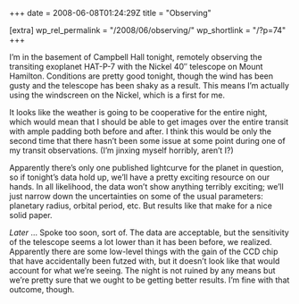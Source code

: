 +++
date = 2008-06-08T01:24:29Z
title = "Observing"

[extra]
wp_rel_permalink = "/2008/06/observing/"
wp_shortlink = "/?p=74"
+++

I’m in the basement of Campbell Hall tonight, remotely observing the
transiting exoplanet HAT-P-7 with the Nickel 40″ telescope on Mount Hamilton.
Conditions are pretty good tonight, though the wind has been gusty and the
telescope has been shaky as a result. This means I’m actually using the
windscreen on the Nickel, which is a first for me.

It looks like the weather is going to be cooperative for the entire night,
which would mean that I should be able to get images over the entire transit
with ample padding both before and after. I think this would be only the
second time that there hasn’t been some issue at some point during one of my
transit observations. (I’m jinxing myself horribly, aren’t I?)

Apparently there’s only one published lightcurve for the planet in question,
so if tonight’s data hold up, we’ll have a pretty exciting resource on our
hands. In all likelihood, the data won’t show anything terribly exciting;
we’ll just narrow down the uncertainties on some of the usual parameters:
planetary radius, orbital period, etc. But results like that make for a nice
solid paper.

_Later_ … Spoke too soon, sort of. The data are acceptable, but the
sensitivity of the telescope seems a lot lower than it has been before, we
realized. Apparently there are some low-level things with the gain of the CCD
chip that have accidentally been futzed with, but it doesn’t look like that
would account for what we’re seeing. The night is not ruined by any means but
we’re pretty sure that we ought to be getting better results. I’m fine with
that outcome, though.
